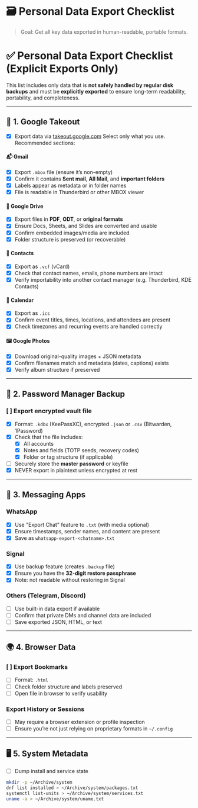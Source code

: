 # 🗃 Personal Data Export Checklist

> Goal: Get all key data exported in human-readable, portable formats.
# ✅ Personal Data Export Checklist (Explicit Exports Only)

This list includes only data that is **not safely handled by regular disk backups** and must be **explicitly exported** to ensure long-term readability, portability, and completeness.

---

## 🧳 1. Google Takeout

- [x] Export data via [takeout.google.com](https://takeout.google.com)
Select only what you use. Recommended sections:

#### 📬 Gmail
- [x] Export `.mbox` file (ensure it’s non-empty) 
- [x] Confirm it contains **Sent mail**, **All Mail**, and **important folders**
- [x] Labels appear as metadata or in folder names
- [x] File is readable in Thunderbird or other MBOX viewer

#### 📁 Google Drive
- [x] Export files in **PDF**, **ODT**, or **original formats**
- [x] Ensure Docs, Sheets, and Slides are converted and usable
- [x] Confirm embedded images/media are included
- [x] Folder structure is preserved (or recoverable)

#### 👥 Contacts
- [x] Export as `.vcf` (vCard)
- [x] Check that contact names, emails, phone numbers are intact
- [x] Verify importability into another contact manager (e.g. Thunderbird, KDE Contacts)

#### 📅 Calendar
- [x] Export as `.ics`
- [x] Confirm event titles, times, locations, and attendees are present
- [x] Check timezones and recurring events are handled correctly

#### 🖼 Google Photos
- [x] Download original-quality images + JSON metadata
- [x] Confirm filenames match and metadata (dates, captions) exists
- [x] Verify album structure if preserved

---

## 🔐 2. Password Manager Backup

### [ ] Export encrypted vault file

- [x] Format: `.kdbx` (KeePassXC), encrypted `.json` or `.csv` (Bitwarden, 1Password)
- [x] Check that the file includes:
  - [x] All accounts
  - [x] Notes and fields (TOTP seeds, recovery codes)
  - [x] Folder or tag structure (if applicable)
- [ ] Securely store the **master password** or keyfile
- [x] NEVER export in plaintext unless encrypted at rest

---

## 💬 3. Messaging Apps

### WhatsApp
- [x] Use "Export Chat" feature to `.txt` (with media optional)
- [x] Ensure timestamps, sender names, and content are present
- [x] Save as `whatsapp-export-<chatname>.txt`

### Signal
- [x] Use backup feature (creates `.backup` file)
- [x] Ensure you have the **32-digit restore passphrase**
- [x] Note: not readable without restoring in Signal
### Others (Telegram, Discord)
- [ ] Use built-in data export if available
- [ ] Confirm that private DMs and channel data are included
- [ ] Save exported JSON, HTML, or text

---

## 🌍 4. Browser Data

### [ ] Export Bookmarks
- [ ] Format: `.html`
- [ ] Check folder structure and labels preserved
- [ ] Open file in browser to verify usability

### Export History or Sessions
- [ ] May require a browser extension or profile inspection
- [ ] Ensure you’re not just relying on proprietary formats in `~/.config`

---

## 🖥 5. System Metadata

- [ ] Dump install and service state

```bash
mkdir -p ~/Archive/system
dnf list installed > ~/Archive/system/packages.txt
systemctl list-units > ~/Archive/system/services.txt
uname -a > ~/Archive/system/uname.txt
